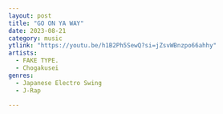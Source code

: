 ```yaml
---
layout: post
title: "GO ON YA WAY"
date: 2023-08-21
category: music
ytlink: "https://youtu.be/h1B2Ph5SewQ?si=jZsvWBnzpo66ahhy"
artists:
  - FAKE TYPE.
  - Chogakusei
genres:
  - Japanese Electro Swing
  - J-Rap

---
```

